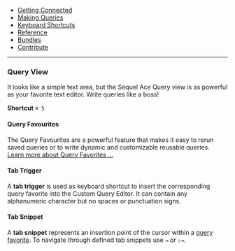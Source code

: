 -   [Getting Connected](get-started/)
-   [Making Queries](queries.html)
-   [Keyboard Shortcuts](shortcuts.html)
-   [Reference](ref/)
-   [Bundles](bundles/)
-   [Contribute](contribute/)

<hr>

### Query View

It looks like a simple text area, but the Sequel Ace Query view is as powerful as your favorite text editor. Write queries like a boss!

**Shortcut** `⌘ 5`

#### Query Favourites

The Query Favourites are a powerful feature that makes it easy to rerun saved queries or to write dynamic and customizable reusable queries. [Learn more about Query Favorites …](favorites.html)

#### Tab Trigger

A **tab trigger** is used as keyboard shortcut to insert the corresponding query favorite into the Custom Query Editor. It can contain any alphanumeric character but no spaces or punctuation signs.

#### Tab Snippet

A **tab snippet** represents an insertion point of the cursor within a [query favorite](favorites.html "Query View"). To navigate through defined tab snippets use `⇥` or `⇧⇥`.
